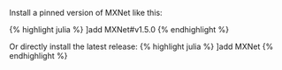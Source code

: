 Install a pinned version of MXNet like this:

{% highlight julia %}
]add MXNet#v1.5.0
{% endhighlight %}

Or directly install the latest release:
{% highlight julia %}
]add MXNet
{% endhighlight %}
